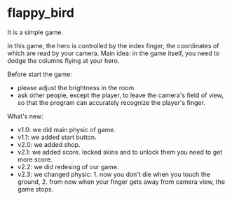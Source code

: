 # flappy_bird
It is a simple game.

In this game, the hero is controlled by the index finger, the coordinates of which are read by your camera.
Main idea: in the game itself, you need to dodge the columns flying at your hero.


Before start the game:
  - please adjust the brightness in the room
  - ask other people, except the player, to leave the camera's field of view, so that the program can accurately recognize the player's finger.


What's new:
 - v1.0: we did main physic of game.
 - v1.1: we added start button.
 - v2.0: we added shop.
 - v2.1: we added score.
         locked skins and to unlock them you need to get more score.
 - v2.2: we did redesing of our game.
 - v2.3: we changed physic:
                1. now you don't die when you touch the ground,
                2. from now when your finger gets away from camera view, the game stops.
